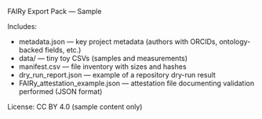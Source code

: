 FAIRy Export Pack — Sample

Includes:
- metadata.json — key project metadata (authors with ORCIDs, ontology-backed fields, etc.)
- data/ — tiny toy CSVs (samples and measurements)
- manifest.csv — file inventory with sizes and hashes
- dry_run_report.json — example of a repository dry-run result
- FAIRy_attestation_example.json — attestation file documenting validation performed (JSON format)

License: CC BY 4.0 (sample content only)

